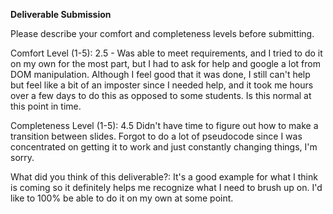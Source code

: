 **Deliverable Submission**

Please describe your comfort and completeness levels before submitting.

Comfort Level (1-5): 2.5 - Was able to meet requirements, and I tried to do it on my own for the most part, but I had to ask for help and google a lot from DOM manipulation. Although I feel good that it was done, I still can't help but feel like a bit of an imposter since I needed help, and it took me hours over a few days to do this as opposed to some students. Is this normal at this point in time.

Completeness Level (1-5): 4.5 Didn't have time to figure out how to make a transition between slides. Forgot to do a lot of pseudocode since I was concentrated on getting it to work and just constantly changing things, I'm sorry.

What did you think of this deliverable?: It's a good example for what I think is coming so it definitely helps me recognize what I need to brush up on. I'd like to 100% be able to do it on my own at some point.
